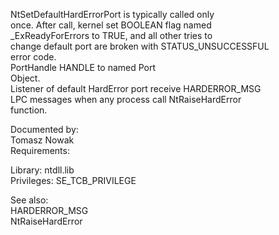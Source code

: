 NtSetDefaultHardErrorPort is typically called only \
once. After call, kernel set BOOLEAN flag named \
\_ExReadyForErrors to TRUE, and all other tries to \
change default port are broken with STATUS\_UNSUCCESSFUL \
error code. \
PortHandle HANDLE to named Port \
Object. \
Listener of default HardError port receive HARDERROR\_MSG \
LPC messages when any process call NtRaiseHardError \
function.

Documented by: \
Tomasz Nowak \
Requirements:

Library: ntdll.lib \
Privileges: SE\_TCB\_PRIVILEGE

See also: \
HARDERROR\_MSG \
NtRaiseHardError
